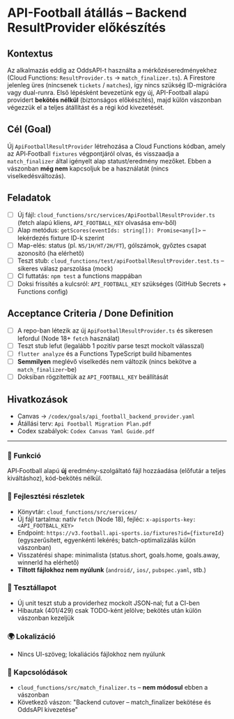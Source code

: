# API-Football átállás – Backend ResultProvider előkészítés

## Kontextus

Az alkalmazás eddig az OddsAPI-t használta a mérkőzéseredményekhez (Cloud Functions: `ResultProvider.ts` → `match_finalizer.ts`). A Firestore jelenleg üres (nincsenek `tickets` / `matches`), így nincs szükség ID-migrációra vagy dual-runra. Első lépésként bevezetünk egy új, API-Football alapú providert **bekötés nélkül** (biztonságos előkészítés), majd külön vászonban végezzük el a teljes átállítást és a régi kód kivezetését.

## Cél (Goal)

Új `ApiFootballResultProvider` létrehozása a Cloud Functions kódban, amely az API‑Football `fixtures` végpontjáról olvas, és visszaadja a `match_finalizer` által igényelt alap statust/eredmény mezőket. Ebben a vászonban **még nem** kapcsoljuk be a használatát (nincs viselkedésváltozás).

## Feladatok

* [ ] Új fájl: `cloud_functions/src/services/ApiFootballResultProvider.ts` (fetch alapú kliens, `API_FOOTBALL_KEY` olvasása env-ből)
* [ ] Alap metódus: `getScores(eventIds: string[]): Promise<any[]>` – lekérdezés fixture ID-k szerint
* [ ] Map-elés: status (pl. `NS/1H/HT/2H/FT`), gólszámok, győztes csapat azonosító (ha elérhető)
* [ ] Teszt stub: `cloud_functions/test/apiFootballResultProvider.test.ts` – sikeres válasz parszolása (mock)
* [ ] CI futtatás: `npm test` a functions mappában
* [ ] Doksi frissítés a kulcsról: `API_FOOTBALL_KEY` szükséges (GitHub Secrets + Functions config)

## Acceptance Criteria / Done Definition

* [ ] A repo-ban létezik az új `ApiFootballResultProvider.ts` és sikeresen lefordul (Node 18+ `fetch` használat)
* [ ] Teszt stub lefut (legalább 1 pozitív parse teszt mockolt válasszal)
* [ ] `flutter analyze` és a Functions TypeScript build hibamentes
* [ ] **Semmilyen** meglévő viselkedés nem változik (nincs bekötve a `match_finalizer`-be)
* [ ] Doksiban rögzítettük az `API_FOOTBALL_KEY` beállítását

## Hivatkozások

* Canvas → `/codex/goals/api_football_backend_provider.yaml`
* Átállási terv: `Api Football Migration Plan.pdf`
* Codex szabályok: `Codex Canvas Yaml Guide.pdf`

---

### 🎯 Funkció

API‑Football alapú **új** eredmény-szolgáltató fájl hozzáadása (előfutár a teljes kiváltáshoz), kód-bekötés nélkül.

### 🧠 Fejlesztési részletek

* Könyvtár: `cloud_functions/src/services/`
* Új fájl tartalma: natív `fetch` (Node 18), fejléc: `x-apisports-key: <API_FOOTBALL_KEY>`
* Endpoint: `https://v3.football.api-sports.io/fixtures?id={fixtureId}` (egyszerűsített, egyenkénti lekérés; batch-optimalizálás külön vászonban)
* Visszatérési shape: minimalista (status.short, goals.home, goals.away, winnerId ha elérhető)
* **Tiltott fájlokhoz nem nyúlunk** (`android/`, `ios/`, `pubspec.yaml`, stb.)

### 🧪 Tesztállapot

* Új unit teszt stub a providerhez mockolt JSON-nal; fut a CI-ben
* Hibautak (401/429) csak TODO-ként jelölve; bekötés után külön vászonban kezeljük

### 🌍 Lokalizáció

* Nincs UI-szöveg; lokaliációs fájlokhoz nem nyúlunk

### 📎 Kapcsolódások

* `cloud_functions/src/match_finalizer.ts` – **nem módosul** ebben a vászonban
* Következő vászon: "Backend cutover – match\_finalizer bekötése és OddsAPI kivezetése"
